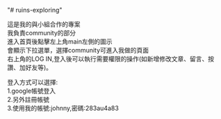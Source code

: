 "# ruins-exploring" 

這是我的與小組合作的專案  
我負責community的部分  
進入首頁後點擊左上角main左側的圖示  
會顯示下拉選單，選擇community可進入我做的頁面  
右上角的LOG IN,登入後可以執行需要權限的操作(如新增修改文章、留言、按讚、加好友等)。  
  
登入方式可以選擇:  
1.google帳號登入  
2.另外註冊帳號  
3.使用我的帳號:johnny,密碼:283au4a83
